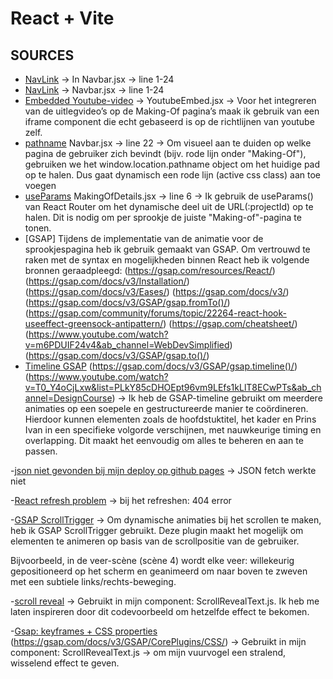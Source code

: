 # React + Vite

## SOURCES

- [NavLink](https://reactrouter.com/api/components/NavLink) -> In Navbar.jsx -> line 1-24
- [NavLink](https://api.reactrouter.com/v7/functions/react_router.NavLink.html) -> Navbar.jsx -> line 1-24
- [Embedded Youtube-video](https://developers.google.com/youtube/player_parameters) -> YoutubeEmbed.jsx -> Voor het integreren van de uitlegvideo’s op de Making-Of pagina’s maak ik gebruik van een iframe component die echt gebaseerd is op de richtlijnen van youtube zelf.
- [pathname](https://surajsharma.net/blog/current-url-in-react) Navbar.jsx -> line 22 -> Om visueel aan te duiden op welke pagina de gebruiker zich bevindt (bijv. rode lijn onder "Making-Of"), gebruiken we het window.location.pathname object om het huidige pad op te halen. Dus gaat dynamisch een rode lijn (active css class) aan toe voegen
- [useParams](https://api.reactrouter.com/v7/functions/react_router.useParams.html) MakingOfDetails.jsx -> line 6 -> Ik gebruik de useParams() van React Router om het dynamische deel uit de URL(:projectId) op te halen. Dit is nodig om per sprookje de juiste "Making-of"-pagina te tonen.
- [GSAP] Tijdens de implementatie van de animatie voor de sprookjespagina heb ik gebruik gemaakt van GSAP. Om vertrouwd te raken met de syntax en mogelijkheden binnen React heb ik volgende bronnen geraadpleegd:
  (https://gsap.com/resources/React/) (https://gsap.com/docs/v3/Installation/) (https://gsap.com/docs/v3/Eases/) (https://gsap.com/docs/v3/) (https://gsap.com/docs/v3/GSAP/gsap.fromTo()/) (https://gsap.com/community/forums/topic/22264-react-hook-useeffect-greensock-antipattern/) (https://gsap.com/cheatsheet/) (https://www.youtube.com/watch?v=m6PDUIF24v4&ab_channel=WebDevSimplified) (https://gsap.com/docs/v3/GSAP/gsap.to()/)
- [Timeline GSAP](https://gsap.com/docs/v3/GSAP/Timeline/) (https://gsap.com/docs/v3/GSAP/gsap.timeline()/) (https://www.youtube.com/watch?v=T0_Y4oCjLxw&list=PLkY85cDHOEpt96vm9LEfs1kLlT8ECwPTs&ab_channel=DesignCourse) -> Ik heb de GSAP-timeline gebruikt om meerdere animaties op een soepele en gestructureerde manier te coördineren. Hierdoor kunnen elementen zoals de hoofdstuktitel, het kader en Prins Ivan in een specifieke volgorde verschijnen, met nauwkeurige timing en overlapping. Dit maakt het eenvoudig om alles te beheren en aan te passen.

-[json niet gevonden bij mijn deploy op github pages](https://chatgpt.com/share/6830ab41-5a70-8008-952d-ec135a669e56) -> JSON fetch werkte niet

-[React refresh problem](https://www.youtube.com/watch?v=fuGu-Ponjf8&ab_channel=ToThePointCode) -> bij het refreshen: 404 error

-[GSAP ScrollTrigger](https://gsap.com/docs/v3/Plugins/ScrollTrigger/) -> Om dynamische animaties bij het scrollen te maken, heb ik GSAP ScrollTrigger gebruikt. Deze plugin maakt het mogelijk om elementen te animeren op basis van de scrollpositie van de gebruiker.

Bijvoorbeeld, in de veer-scène (scène 4) wordt elke veer: willekeurig gepositioneerd op het scherm en geanimeerd om naar boven te zweven met een subtiele links/rechts-beweging.

-[scroll reveal](https://www.reactbits.dev/text-animations/scroll-reveal) -> Gebruikt in mijn component: ScrollRevealText.js.
Ik heb me laten inspireren door dit codevoorbeeld om hetzelfde effect te bekomen.

-[Gsap: keyframes + CSS properties](https://gsap.com/resources/keyframes/) (https://gsap.com/docs/v3/GSAP/CorePlugins/CSS/) -> Gebruikt in mijn component: ScrollRevealText.js → om mijn vuurvogel een stralend, wisselend effect te geven.
